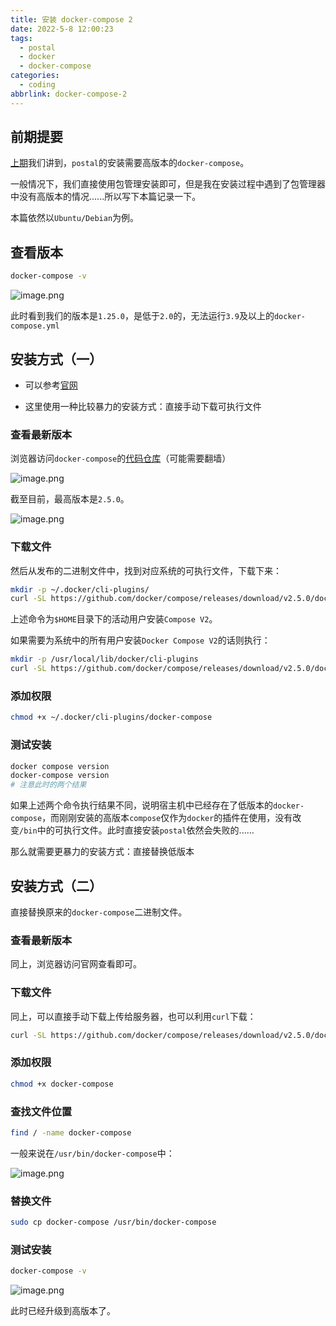```yaml
---
title: 安装 docker-compose 2
date: 2022-5-8 12:00:23
tags:
  - postal
  - docker
  - docker-compose
categories:
  - coding
abbrlink: docker-compose-2
---
```




## 前期提要

[上期](https://blog.xiabee.cn/posts/postal-mailserver/#/docker-compose-2)我们讲到，`postal`的安装需要高版本的`docker-compose`。



一般情况下，我们直接使用包管理安装即可，但是我在安装过程中遇到了包管理器中没有高版本的情况......所以写下本篇记录一下。



本篇依然以`Ubuntu/Debian`为例。



## 查看版本

```bash
docker-compose -v
```

![image.png](https://tva1.sinaimg.cn/large/0084b03xly1h219bl0sbaj30d202uq3y.jpg)

此时看到我们的版本是`1.25.0`，是低于`2.0`的，无法运行`3.9`及以上的`docker-compose.yml`



## 安装方式（一）

* 可以参考[官网](https://docs.docker.com/compose/install/)

* 这里使用一种比较暴力的安装方式：直接手动下载可执行文件



### 查看最新版本

浏览器访问`docker-compose`的[代码仓库](https://github.com/docker/compose/releases)（可能需要翻墙）

![image.png](https://tva1.sinaimg.cn/large/0084b03xgy1h219l8awe5j30vs0gv7c4.jpg)

截至目前，最高版本是`2.5.0`。



![image.png](https://tva1.sinaimg.cn/large/0084b03xgy1h219mrogiqj30fc097gp4.jpg)



### 下载文件

然后从发布的二进制文件中，找到对应系统的可执行文件，下载下来：

```bash
mkdir -p ~/.docker/cli-plugins/
curl -SL https://github.com/docker/compose/releases/download/v2.5.0/docker-compose-linux-x86_64 -o ~/.docker/cli-plugins/docker-compose
```

上述命令为`$HOME`目录下的活动用户安装`Compose V2`。



如果需要为系统中的所有用户安装`Docker Compose V2`的话则执行：

```bash
mkdir -p /usr/local/lib/docker/cli-plugins
curl -SL https://github.com/docker/compose/releases/download/v2.5.0/docker-compose-linux-x86_64 -o /usr/local/lib/docker/cli-plugins/docker-compose
```



### 添加权限

```bash
chmod +x ~/.docker/cli-plugins/docker-compose
```



### 测试安装

```bash
docker compose version
docker-compose version
# 注意此时的两个结果
```

如果上述两个命令执行结果不同，说明宿主机中已经存在了低版本的`docker-compose`，而刚刚安装的高版本`compose`仅作为`docker`的插件在使用，没有改变`/bin`中的可执行文件。此时直接安装`postal`依然会失败的......



那么就需要更暴力的安装方式：直接替换低版本



## 安装方式（二）

直接替换原来的`docker-compose`二进制文件。

### 

### 查看最新版本

同上，浏览器访问官网查看即可。



### 下载文件

同上，可以直接手动下载上传给服务器，也可以利用`curl`下载：

```bash
curl -SL https://github.com/docker/compose/releases/download/v2.5.0/docker-compose-linux-x86_64 -o docker-compose
```



### 添加权限

```bash
chmod +x docker-compose
```



### 查找文件位置

```bash
find / -name docker-compose
```

一般来说在`/usr/bin/docker-compose`中：

![image.png](https://tva1.sinaimg.cn/large/0084b03xgy1h21a2ndezyj30g9041tbs.jpg)



### 替换文件

```bash
sudo cp docker-compose /usr/bin/docker-compose
```



### 测试安装

```bash
docker-compose -v
```

![image.png](https://tva1.sinaimg.cn/large/0084b03xgy1h21a4o9fazj30ef03fq3x.jpg)

此时已经升级到高版本了。


